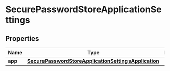 

# SecurePasswordStoreApplicationSettings


## Properties

| Name | Type | Description | Notes |
|------------ | ------------- | ------------- | -------------|
|**app** | [**SecurePasswordStoreApplicationSettingsApplication**](SecurePasswordStoreApplicationSettingsApplication.md) |  |  [optional] |




